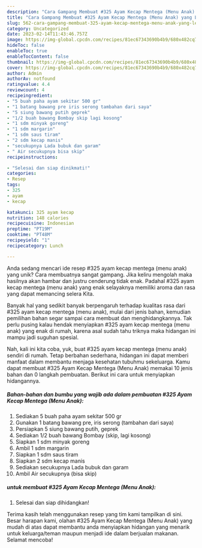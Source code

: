 ```yaml
---
description: "Cara Gampang Membuat #325 Ayam Kecap Mentega (Menu Anak) yang Lezat Sekali"
title: "Cara Gampang Membuat #325 Ayam Kecap Mentega (Menu Anak) yang Lezat Sekali"
slug: 562-cara-gampang-membuat-325-ayam-kecap-mentega-menu-anak-yang-lezat-sekali
category: Uncategorized
date: 2023-02-14T11:43:46.757Z
image: https://img-global.cpcdn.com/recipes/81ec67343690b4b9/680x482cq70/325-ayam-kecap-mentega-menu-anak-foto-resep-utama.jpg
hideToc: false
enableToc: true
enableTocContent: false
thumbnail: https://img-global.cpcdn.com/recipes/81ec67343690b4b9/680x482cq70/325-ayam-kecap-mentega-menu-anak-foto-resep-utama.jpg
cover: https://img-global.cpcdn.com/recipes/81ec67343690b4b9/680x482cq70/325-ayam-kecap-mentega-menu-anak-foto-resep-utama.jpg
author: Admin
authorAv: notfound
ratingvalue: 4.4
reviewcount: 4
recipeingredient:
- "5 buah paha ayam sekitar 500 gr"
- "1 batang bawang pre iris serong tambahan dari saya"
- "5 siung bawang putih geprek"
- "1/2 buah bawang Bombay skip lagi kosong"
- "1 sdm minyak goreng"
- "1 sdm margarin"
- "1 sdm saus tiram"
- "2 sdm kecap manis"
- "secukupnya Lada bubuk dan garam"
- " Air secukupnya bisa skip"
recipeinstructions:

- "Selesai dan siap dinikmati!"
categories:
- Resep
tags:
- 325
- ayam
- kecap

katakunci: 325 ayam kecap 
nutrition: 148 calories
recipecuisine: Indonesian
preptime: "PT19M"
cooktime: "PT48M"
recipeyield: "1"
recipecategory: Lunch

---
```





Anda sedang mencari ide resep #325 ayam kecap mentega (menu anak) yang unik? Cara membuatnya sangat gampang. Jika keliru mengolah maka hasilnya akan hambar dan justru cenderung tidak enak. Padahal #325 ayam kecap mentega (menu anak) yang enak selayaknya memiliki aroma dan rasa yang dapat memancing selera Kita.







Banyak hal yang sedikit banyak berpengaruh terhadap kualitas rasa dari #325 ayam kecap mentega (menu anak), mulai dari jenis bahan, kemudian pemilihan bahan segar sampai cara membuat dan menghidangkannya. Tak perlu pusing kalau hendak menyiapkan #325 ayam kecap mentega (menu anak) yang enak di rumah, karena asal sudah tahu triknya maka hidangan ini mampu jadi suguhan spesial.






Nah, kali ini kita coba, yuk, buat #325 ayam kecap mentega (menu anak) sendiri di rumah. Tetap berbahan sederhana, hidangan ini dapat memberi manfaat dalam membantu menjaga kesehatan tubuhmu sekeluarga. Kamu dapat membuat #325 Ayam Kecap Mentega (Menu Anak) memakai 10 jenis bahan dan 0 langkah pembuatan. Berikut ini cara untuk menyiapkan hidangannya.

<!--inarticleads1-->

##### Bahan-bahan dan bumbu yang wajib ada dalam pembuatan #325 Ayam Kecap Mentega (Menu Anak):

1. Sediakan 5 buah paha ayam sekitar 500 gr
1. Gunakan 1 batang bawang pre, iris serong (tambahan dari saya)
1. Persiapkan 5 siung bawang putih, geprek
1. Sediakan 1/2 buah bawang Bombay (skip, lagi kosong)
1. Siapkan 1 sdm minyak goreng
1. Ambil 1 sdm margarin
1. Siapkan 1 sdm saus tiram
1. Siapkan 2 sdm kecap manis
1. Sediakan secukupnya Lada bubuk dan garam
1. Ambil  Air secukupnya (bisa skip)




<!--inarticleads2-->

#####  untuk membuat #325 Ayam Kecap Mentega (Menu Anak):


1. Selesai dan siap dihidangkan!



Terima kasih telah menggunakan resep yang tim kami tampilkan di sini. Besar harapan kami, olahan #325 Ayam Kecap Mentega (Menu Anak) yang mudah di atas dapat membantu anda menyiapkan hidangan yang menarik untuk keluarga/teman maupun menjadi ide dalam berjualan makanan. Selamat mencoba!
